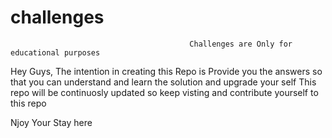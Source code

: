 # challenges
                                            Challenges are Only for educational purposes
Hey Guys,
The intention in creating this Repo is Provide you the answers so that you can understand and learn the solution and upgrade your self
This repo will be continuosly updated so keep visting and contribute yourself to this repo 

Njoy Your Stay here
